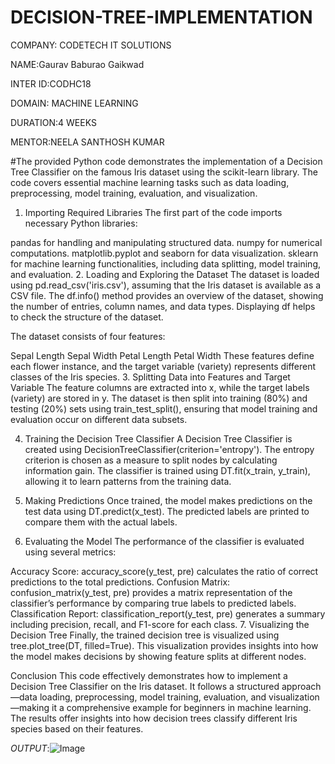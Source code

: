 # DECISION-TREE-IMPLEMENTATION
COMPANY: CODETECH IT SOLUTIONS

NAME:Gaurav Baburao Gaikwad

INTER ID:CODHC18

DOMAIN: MACHINE LEARNING

DURATION:4 WEEKS

MENTOR:NEELA SANTHOSH KUMAR


#The provided Python code demonstrates the implementation of a Decision Tree Classifier on the famous Iris dataset using the scikit-learn library. The code covers essential machine learning tasks such as data loading, preprocessing, model training, evaluation, and visualization.

1. Importing Required Libraries
The first part of the code imports necessary Python libraries:

pandas for handling and manipulating structured data.
numpy for numerical computations.
matplotlib.pyplot and seaborn for data visualization.
sklearn for machine learning functionalities, including data splitting, model training, and evaluation.
2. Loading and Exploring the Dataset
The dataset is loaded using pd.read_csv('iris.csv'), assuming that the Iris dataset is available as a CSV file. The df.info() method provides an overview of the dataset, showing the number of entries, column names, and data types. Displaying df helps to check the structure of the dataset.

The dataset consists of four features:

Sepal Length
Sepal Width
Petal Length
Petal Width
These features define each flower instance, and the target variable (variety) represents different classes of the Iris species.
3. Splitting Data into Features and Target Variable
The feature columns are extracted into x, while the target labels (variety) are stored in y. The dataset is then split into training (80%) and testing (20%) sets using train_test_split(), ensuring that model training and evaluation occur on different data subsets.

4. Training the Decision Tree Classifier
A Decision Tree Classifier is created using DecisionTreeClassifier(criterion='entropy'). The entropy criterion is chosen as a measure to split nodes by calculating information gain. The classifier is trained using DT.fit(x_train, y_train), allowing it to learn patterns from the training data.

5. Making Predictions
Once trained, the model makes predictions on the test data using DT.predict(x_test). The predicted labels are printed to compare them with the actual labels.

6. Evaluating the Model
The performance of the classifier is evaluated using several metrics:

Accuracy Score: accuracy_score(y_test, pre) calculates the ratio of correct predictions to the total predictions.
Confusion Matrix: confusion_matrix(y_test, pre) provides a matrix representation of the classifier’s performance by comparing true labels to predicted labels.
Classification Report: classification_report(y_test, pre) generates a summary including precision, recall, and F1-score for each class.
7. Visualizing the Decision Tree
Finally, the trained decision tree is visualized using tree.plot_tree(DT, filled=True). This visualization provides insights into how the model makes decisions by showing feature splits at different nodes.

Conclusion
This code effectively demonstrates how to implement a Decision Tree Classifier on the Iris dataset. It follows a structured approach—data loading, preprocessing, model training, evaluation, and visualization—making it a comprehensive example for beginners in machine learning. The results offer insights into how decision trees classify different Iris species based on their features.

*OUTPUT*:![Image](https://github.com/user-attachments/assets/7e23354e-62d0-49ac-b6aa-bba171dd7c8b)
